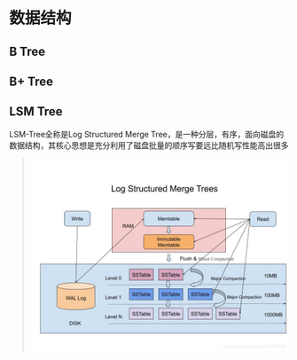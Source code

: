 # 数据结构

## B Tree

## B+ Tree

## LSM Tree
LSM-Tree全称是Log Structured Merge Tree，是一种分层，有序，面向磁盘的数据结构，其核心思想是充分利用了磁盘批量的顺序写要远比随机写性能高出很多
> ![avatar](lsm-tree.jpeg)
